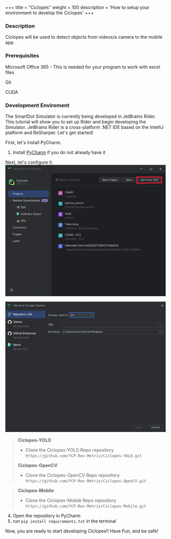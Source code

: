 +++
title = "Ciclopes"
weight = 100
description = 'How to setup your environment to develop the Ciclopes'
+++

### Description
Ciclopes will be used to detect objects from videos/a camera to the mobile app. 
### Prerequisites
Microsoft Office 365 - This is needed for your program to work with excel files

Git

CUDA



### Development Enviroment
The SmartDot Simulator is currently being developed in JetBrains Rider. This tutorial will show you to set up Rider and begin developing the Simulator. JetBrains Rider is a cross-platform .NET IDE based on the IntelliJ platform and ReSharper. Let's get started!

First, let's install PyCharm.
1. Install [PyCharm](https://www.jetbrains.com/pycharm/) if you do not already have it

Next, let's configure it.
![img.png](img.png)

![img_1.png](img_1.png)

> **Ciclopes-YOLO**
>
> - Clone the Ciclopes-YOLO Repo repository `https://github.com/YCP-Rev-Metrix/Ciclopes-YOLO.git`

> **Ciclopes-OpenCV**
>
> - Clone the Ciclopes-OpenCV Repo repository `https://github.com/YCP-Rev-Metrix/Ciclopes-OpenCV.git`

> **Ciclopes-Mobile**
>
> - Clone the Ciclopes-Mobile Repo repository `https://github.com/YCP-Rev-Metrix/Ciclopes-Mobile.git`

4. Open the repository in PyCharm
4. run `pip install requirements.txt` in the terminal

Now, you are ready to start developing Ciclopes!! Have Fun, and be safe!


